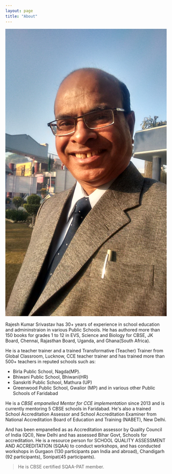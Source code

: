 ```yaml
---
layout: page
title: "About"
---
```


<img src="/images/rks.jpg" alt="Rajesh kumar srivastav photo" class="about-image"/>

Rajesh Kumar Srivastav has 30+ years of experience in school education and
admininstraion in various Public Schools. He has authored more than 150 books
for grades 1 to 12 in EVS, Science and Biology for CBSE, JK Board, Chennai,
Rajasthan Board, Uganda, and Ghana(South Africa).

He is a teacher trainer and a trained Transformative (Teacher) Trainer from
Global Classroom, Lucknow, CCE teacher trainer and has trained more than 500+
teachers in reputed schools such as:


* Birla Public School, Nagda(MP).
* Bhiwani Public School, Bhiwani(HR)
* Sanskriti Public School, Mathura (UP)
* Greenwood Public School, Gwalior (MP)
and in various other Public Schools of Faridabad

He is a *CBSE empanelled Mentor for CCE implementation* since 2013 and is
currently mentoring 5 CBSE schools in Faridabad. He's also a trained School
Accreditation Assessor and School Accreditation Examiner from National
Accreditation Board of Education and Training (NABET), New Delhi.

And has been empanelled as as Accreditation assessor by Quality Council of India (QCI), New
Delhi and has assessed Bihar Govt, Schools for accreditation. He is a resource
person for SCHOOL QUALITY ASSESSMENT AND ACCREDITATION (SQAA) to conduct workshops,
and has conducted workshops in Gurgaon (130 participants pan India and abroad),
Chandigarh (92 participants), Sonipat(45 participants).

> He is CBSE certified SQAA-PAT member.
